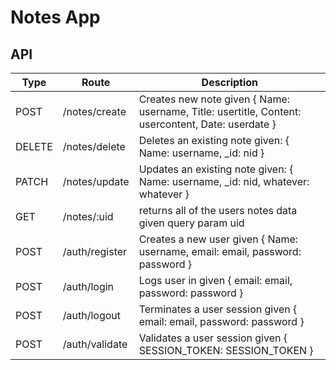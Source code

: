 # Notes App

## API

| Type          | Route          | Description |
| ------------- | -------------  | ------------- |
| POST          | /notes/create  | Creates new note given { Name: username, Title: usertitle, Content: usercontent, Date: userdate }  |
| DELETE        | /notes/delete  | Deletes an existing note given: { Name: username, _id: nid } |
| PATCH         | /notes/update  | Updates an existing note given: { Name: username, _id: nid, whatever: whatever  } |
| GET           | /notes/:uid    | returns all of the users notes data given query param uid |
| POST          | /auth/register | Creates a new user given { Name: username, email: email, password: password } |
| POST          | /auth/login    | Logs user in given { email: email, password: password } |
| POST          | /auth/logout   | Terminates a user session given { email: email, password: password } |
| POST          | /auth/validate | Validates a user session given { SESSION_TOKEN: SESSION_TOKEN } |